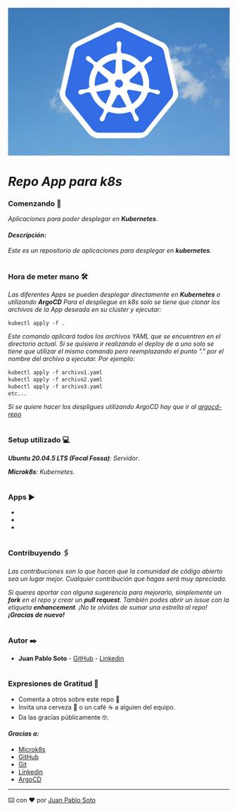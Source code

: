 ![Imagen.](/image/k8s.jpg "Imagen.")

#
# _Repo App para k8s_

### Comenzando 🚀
_Aplicaciones para poder desplegar en **Kubernetes**._

#### _Descripción:_
_Este es un repositorio de aplicaciones para desplegar en **kubernetes**._


# 
### Hora de meter mano 🛠️
_Las diferentes Apps se pueden desplegar directamente en **Kubernetes** o utilizando **ArgoCD**_
_Para el despliegue en k8s solo se tiene que clonar los archivos de la App deseada en su clúster y ejecutar:_

```
kubectl apply -f .
```
_Este comando aplicará todos los archivos YAML que se encuentren en el directorio actual._
_Si se quisiera ir realizando el deploy de a uno solo se tiene que utilizar el mismo comando pero reemplazando el punto "." por el nombre del archivo a ejecutar. Por ejemplo:_

```
kubectl apply -f archivo1.yaml
kubectl apply -f archivo2.yaml
kubectl apply -f archivo3.yaml
etc...
```
_Si se quiere hacer los despligues utilizando ArgoCD hay que ir al [argocd-repo](https://github.com/parrot26/argocd-repo)_

#
### Setup utilizado 💻

_**Ubuntu 20.04.5 LTS (Focal Fossa)**: Servidor_.

_**Microk8s**: Kubernetes_. 

#
### Apps ▶️ 

*
*
*



# 
### Contribuyendo 🖇️

_Las contribuciones son lo que hacen que la comunidad de código abierto sea un lugar mejor. Cualquier contribución que hagas será muy apreciada._

_Si queres aportar con alguna sugerencia para mejorarlo, simplemente un **fork** en el repo y crear un **pull request**. También podes abrir un issue con la etiqueta **enhancement**. ¡No te olvides de sumar una estrella al repo! **¡Gracias de nuevo!**_

# 
### Autor ✒️

* **Juan Pablo Soto** - [GitHub](https://github.com/parrot26) - [Linkedin](www.linkedin.com/in/juanpablosoto26)



# 
### Expresiones de Gratitud 🎁

* Comenta a otros sobre este repo 📢
* Invita una cerveza 🍺 o un café ☕ a alguien del equipo. 
* Da las gracias públicamente 🤓.

#### _Gracias a:_

* [Microk8s](https://microk8s.io)
* [GitHub](https://github.com/)
* [Git](https://git-scm.com/)
* [Linkedin](https://www.linkedin.com/)
* [ArgoCD](https://argoproj.github.io/cd/)


---
⌨️ con ❤️ por [Juan Pablo Soto](https://github.com/parrot26)
